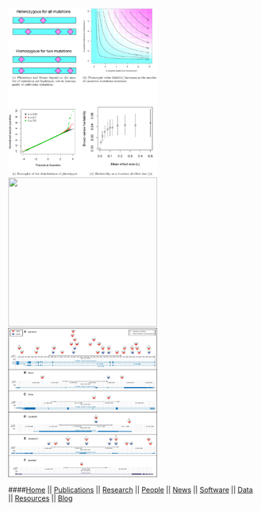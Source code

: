 <a href="http://www.plosgenetics.org/article/info%3Adoi%2F10.1371%2Fjournal.pgen.1003258">
<img src="images/journal.pgen.1003258.g001.png" style="width: 300px;"></a>
<a href="http://mbe.oxfordjournals.org/content/31/7/1750.full">
<img src="imaxges/F6.large.jpg" style="width: 300px;" height="300px"></a>
<a href="http://mbe.oxfordjournals.org/content/30/10/2311.full">
<img src="images/F4.large.jpg" style="width: 300px;" height="300px"></a>

####[Home](index.html) || [Publications](pubs.html) || [Research](research.html) || [People](people.html) || [News](news.html) || [Software](software.html) || [Data](data.html) || [Resources](res.html) || [Blog](blog.html)